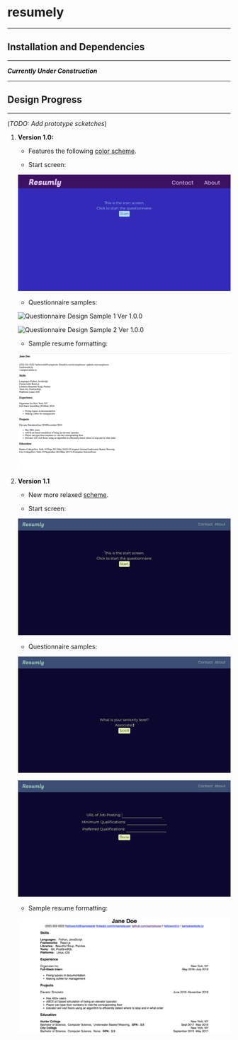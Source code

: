 # resumely

---
## Installation and Dependencies
---
***Currently Under Construction***

---
## Design Progress
---

(*TODO: Add prototype scketches*)

1. **Version 1.0:**
    - Features the following [color scheme](https://coolors.co/eac6ff-a8e1f6-3924c1-430866-0f1020).

    - Start screen:

    ![Start Screen Design Ver 1.0.0](/designs/Ver1.0.0/StartScreenVer1.0.0.png)

    - Questionnaire samples:

    ![Questionnaire Design Sample 1 Ver 1.0.0](/designs/Ver1.0.0/SeniorityVer1.0.0)

    ![Questionnaire Design Sample 2 Ver 1.0.0](/designs/Ver1.0.0/JobPostingVer1.0.0)

    - Sample resume formatting:

    ![Resume Sample Formatting Ver 1.0.0](/designs/Ver1.0.0/ResumeSampleVer1.0.0.png)


2. **Version 1.1**
    - New more relaxed [scheme](https://coolors.co/0d0630-18314f-384e77-8bbeb2-e6f9af).

    - Start screen:

    ![Start Screen Design Ver 1.0.1](/designs/Ver1.0.1/StartScreenVer1.0.1.png)

    - Questionnaire samples:

    ![Questionnaire Design Sample 1 Ver 1.0.1](/designs/Ver1.0.1/SeniorityVer1.0.1.png)

    ![Questionnaire Design Sample 2 Ver 1.0.1](/designs/Ver1.0.1/JobPostingVer1.0.1.png)

    - Sample resume formatting:

    ![Resume Sample Formatting Ver 1.0.1](/designs/Ver1.0.1/ResumeSampleVer1.0.1.png)
